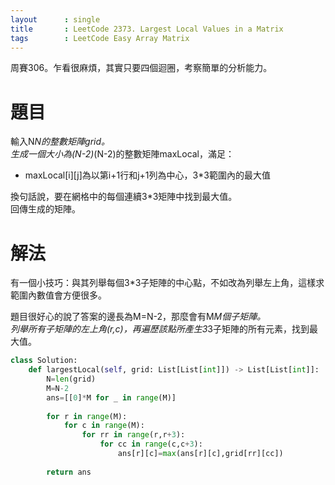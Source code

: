 ```yaml
--- 
layout      : single
title       : LeetCode 2373. Largest Local Values in a Matrix
tags        : LeetCode Easy Array Matrix 
---
```

周賽306。乍看很麻煩，其實只要四個迴圈，考察簡單的分析能力。  

# 題目
輸入N*N的整數矩陣grid。  
生成一個大小為(N-2)*(N-2)的整數矩陣maxLocal，滿足：  
- maxLocal[i][j]為以第i+1行和j+1列為中心，3*3範圍內的最大值   

換句話說，要在網格中的每個連續3*3矩陣中找到最大值。  
回傳生成的矩陣。  

# 解法
有一個小技巧：與其列舉每個3*3子矩陣的中心點，不如改為列舉左上角，這樣求範圍內數值會方便很多。  

題目很好心的說了答案的邊長為M=N-2，那麼會有M*M個子矩陣。  
列舉所有子矩陣的左上角(r,c)，再遍歷該點所產生3*3子矩陣的所有元素，找到最大值。  

```python
class Solution:
    def largestLocal(self, grid: List[List[int]]) -> List[List[int]]:
        N=len(grid)
        M=N-2
        ans=[[0]*M for _ in range(M)]
        
        for r in range(M):
            for c in range(M):
                for rr in range(r,r+3):
                    for cc in range(c,c+3):
                        ans[r][c]=max(ans[r][c],grid[rr][cc])
        
        return ans
```

